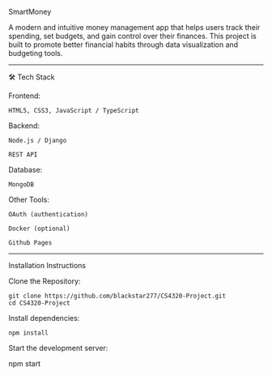 SmartMoney 

A modern and intuitive money management app that helps users track their spending, set budgets, and gain control over their finances. This project is built to promote better financial habits through data visualization and budgeting tools.

-------------------------------------------------------------------
🛠 Tech Stack

Frontend:

    HTML5, CSS3, JavaScript / TypeScript

Backend:

    Node.js / Django 

    REST API 

Database:

    MongoDB

Other Tools:

    OAuth (authentication)

    Docker (optional)

    Github Pages

-------------------------------------------------------------------
Installation Instructions

Clone the Repository:

    git clone https://github.com/blackstar277/CS4320-Project.git
    cd CS4320-Project


Install dependencies:

    npm install


Start the development server:

  npm start

